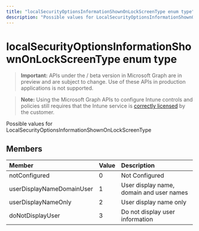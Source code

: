 ---title: "localSecurityOptionsInformationShownOnLockScreenType enum type"description: "Possible values for LocalSecurityOptionsInformationShownOnLockScreenType"---# localSecurityOptionsInformationShownOnLockScreenType enum type

> **Important:** APIs under the / beta version in Microsoft Graph are in preview and are subject to change. Use of these APIs in production applications is not supported.

> **Note:** Using the Microsoft Graph APIs to configure Intune controls and policies still requires that the Intune service is [correctly licensed](https://go.microsoft.com/fwlink/?linkid=839381) by the customer.

Possible values for LocalSecurityOptionsInformationShownOnLockScreenType
## Members
|Member|Value|Description|
|:---|:---|:---|
|notConfigured|0|Not Configured|
|userDisplayNameDomainUser|1|User display name, domain and user names|
|userDisplayNameOnly|2|User display name only|
|doNotDisplayUser|3|Do not display user information|





